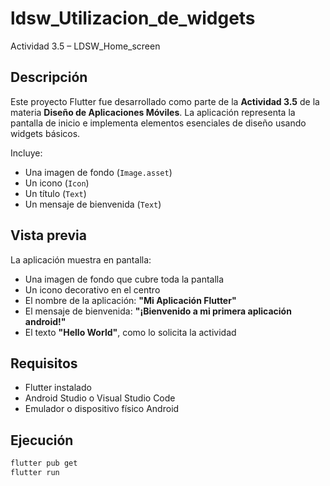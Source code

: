 # ldsw_Utilizacion_de_widgets

Actividad 3.5 – LDSW_Home_screen

## Descripción

Este proyecto Flutter fue desarrollado como parte de la **Actividad 3.5** de la materia **Diseño de Aplicaciones Móviles**. La aplicación representa la pantalla de inicio e implementa elementos esenciales de diseño usando widgets básicos.

Incluye:

- Una imagen de fondo (`Image.asset`)
- Un icono (`Icon`)
- Un título (`Text`)
- Un mensaje de bienvenida (`Text`)

## Vista previa

La aplicación muestra en pantalla:

- Una imagen de fondo que cubre toda la pantalla
- Un icono decorativo en el centro
- El nombre de la aplicación: **"Mi Aplicación Flutter"**
- El mensaje de bienvenida: **"¡Bienvenido a mi primera aplicación android!"**
- El texto **"Hello World"**, como lo solicita la actividad

## Requisitos

- Flutter instalado
- Android Studio o Visual Studio Code
- Emulador o dispositivo físico Android

## Ejecución

```bash
flutter pub get
flutter run

